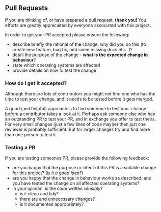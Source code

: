 ## Pull Requests

If you are thinking of, or have prepared a pull request, **thank you!**  You efforts are greatly apprecaited by everyone associated with this project.

In order to get your PR accepted please ensure the following:

 * describe briefly the rational of the change, why did you do this (to create new feature, bug fix, add some missing docs etc...)?
 * detail the purpose of the change - **what is the expected change in behaviour**?
 * state which operating systems are affected
 * provide details on how to test the change
 
### How do I get it accepted?

Although there are lots of contributors you might not find one who has the time to test your change, and it needs to be tested before it gets merged.  

A good (and helpful) approach is to find someone to test your change before a contributor takes a look at it.  Perhaps ask someone else who has an outstanding PR to test your PR, and in exchange you offer to test theirs.  For very small changes (just a few lines of code maybe) then just one reviewer is probably sufficient.  But for larger changes try and find more than one person to test it.

### Testing a PR

If you are testing someones PR, please provide the following feedback:

 * are you happy that the purpose or intent of this PR is a suitable change for this project? (_is it a good idea?_)
 * are you happy that the change in behaviour works as described, and you have tested the change on all affected operating systems?
 * in your opinion, is the code written _sensibly_? 
   * is it clean and tidy? 
   * there are and unnecessary changes?
   * is it documented appropriately?
   
   